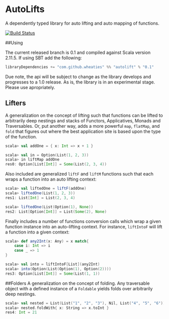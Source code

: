 AutoLifts
=========

A dependently typed library for auto lifting and auto mapping of functions.

[![Build Status](https://secure.travis-ci.org/wheaties/AutoLifts.png)](http://travis-ci.org/wheaties/AutoLifts)

##Using

The current released branch is 0.1 and compiled against Scala version 2.11.5. If using SBT add the following:

```scala
libraryDependencies += "com.github.wheaties" %% "autolift" % "0.1"
```

Due note, the api will be subject to change as the library develops and progresses to a 1.0 release. As is, the library is in an experimental stage. Please use apropriately.

## Lifters
A generalization on the concept of lifting such that functions can be lifted to arbitrarily deep nestings and stacks of Functors, Applicatives, Monads and Traversables. Or, put another way, adds a more powerful `map`, `flatMap`, and `fold` that figures out where the best application site is based upon the type of the function.

```scala
scala> val addOne = { x: Int => x + 1 }

scala> val in = Option(List(1, 2, 3))
scala> in liftMap addOne
res0: Option[List[Int]] = Some(List(2, 3, 4))
```

Also included are generalized `liftF` and `liftM` functions such that each wraps a function into an auto lifting context:

```scala
scala> val liftedOne = liftF(addOne)
scala> liftedOne(List(1, 2, 3))
res1: List[Int] = List(2, 3, 4)

scala> liftedOne(List(Option(1), None))
res2: List[Option[Int]] = List(Some(2), None)
```

Finally includes a number of functions conversion calls which wrap a given function instance into an auto-lifting context. For instance, `liftIntoF` will lift a function into a given context:

```scala
scala> def any2Int(x: Any) = x match{
	case i: Int => i
	case _ => 1
}

scala> val into = liftIntoF[List](any2Int)
scala> into(Option(List(Option(1), Option(2))))
res3: Option[List[Int]] = Some(List(1, 1))
```

##Folders
A generalization on the concept of folding. Any traversable object with a defined instance of a `Foldable` yields folds over arbitrarily deep nestings.

```scala
scala> val nested = List(List("1", "2", "3"), Nil, List("4", "5", "6"))
scala> nested.foldWith{ x: String => x.toInt }
res4: Int = 21
```